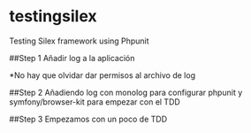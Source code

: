testingsilex
============

Testing Silex framework using Phpunit

##Step 1
Añadir log a la aplicación

*No hay que olvidar dar permisos al archivo de log

##Step 2
Añadiendo log con monolog para configurar phpunit y symfony/browser-kit para empezar con el TDD

##Step 3
Empezamos con un poco de TDD